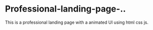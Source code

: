 # Professional-landing-page-..
This is a professional landing page with a animated UI using html css js.
